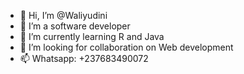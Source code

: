 - 👋 Hi, I’m @Waliyudini
- 👀 I’m a software developer 
- 🌱 I’m currently learning  R and Java
- 💞️ I’m looking for collaboration on Web development 
- 📫 Whatsapp: +237683490072

<!---
Waliyudini/Waliyudini is a ✨ special ✨ repository because its `README.md` (this file) appears on your GitHub profile.
You can click the Preview link to take a look at your changes.
--->
